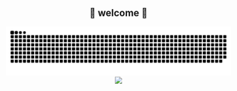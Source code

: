 
<div align="center"

  <img src="https://capsule-render.vercel.app/api?type=waving&color=BDBDC8&height=150&section=header" />
  <h2>🐍 welcome 🐍</h2>
  <img alt="snake eating my contributions" src="https://raw.githubusercontent.com/salesp07/salesp07/output/github-contribution-grid-snake.svg" />
  <img src="https://capsule-render.vercel.app/api?type=waving&color=BDBDC8&height=150&section=footer" />

</div>
<!--
**asonehino/asonehino** is a ✨ _special_ ✨ repository because its `README.md` (this file) appears on your GitHub profile.

Here are some ideas to get you started:

- 🔭 I’m currently working on ...
- 🌱 I’m currently learning ...
- 👯 I’m looking to collaborate on ...
- 🤔 I’m looking for help with ...
- 💬 Ask me about ...
- 📫 How to reach me: ...
- 😄 Pronouns: ...
- ⚡ Fun fact: ...
-->
